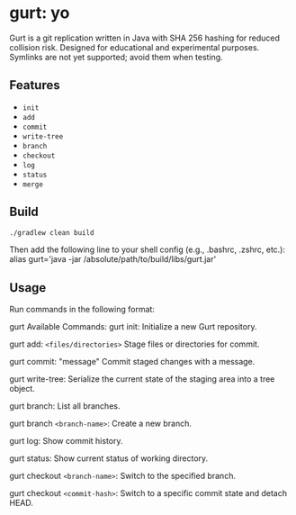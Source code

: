 # gurt: yo

Gurt is a git replication written in Java with SHA 256 hashing for reduced collision risk. Designed for educational and experimental purposes.
Symlinks are not yet supported; avoid them when testing.

## Features

- `init`
- `add`
- `commit`
- `write-tree`
- `branch`
- `checkout`
- `log`
- `status`
- `merge` 


## Build

```bash
./gradlew clean build
```
Then add the following line to your shell config (e.g., .bashrc, .zshrc, etc.):
alias gurt='java -jar /absolute/path/to/build/libs/gurt.jar'


## Usage
Run commands in the following format:

gurt <command>
Available Commands:
gurt init: Initialize a new Gurt repository.

gurt add: `<files/directories>`
Stage files or directories for commit.

gurt commit: "message"
Commit staged changes with a message.

gurt write-tree: Serialize the current state of the staging area into a tree object.

gurt branch:
List all branches.

gurt branch `<branch-name>`:
Create a new branch.

gurt log:
Show commit history.

gurt status:
Show current status of working directory.

gurt checkout `<branch-name>`:
Switch to the specified branch.

gurt checkout `<commit-hash>`:
Switch to a specific commit state and detach HEAD.

